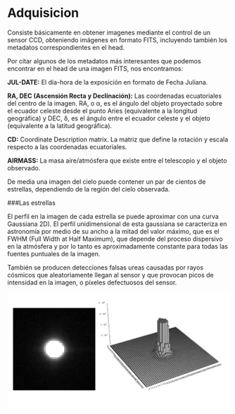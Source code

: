 # Adquisicion


Consiste básicamente en obtener imagenes mediante el control de un sensor CCD, obteniendo imágenes en formato FITS, incluyendo también los metadatos correspondientes en el head.

Por citar algunos de los metadatos más interesantes que podemos encontrar en el head de una imagen FITS, nos encontramos:

**JUL-DATE:** El día-hora de la exposición en formato de Fecha Juliana.

**RA, DEC (Ascensión Recta y Declinación):** Las coordenadas ecuatoriales del centro de la imagen. RA, o α, es el ángulo
del objeto proyectado sobre el ecuador celeste desde el punto Aries (equivalente a la longitud geográfica) y DEC, δ, es el ángulo entre el ecuador celeste y el objeto (equivalente a la latitud geográfica).

**CD:** Coordinate Description matrix. La matriz que define la rotación y escala respecto a las coordenadas ecuatoriales.

**AIRMASS:** La masa aire/atmósfera que existe entre el telescopio y el objeto observado.

De media una imagen del cielo puede contener un par de cientos de estrellas, dependiendo de la región del cielo observada.

###Las estrellas

El perfil en la imagen de cada estrella se puede aproximar con una curva
Gaussiana 2D).
El perfil unidimensional de esta gaussiana se caracteriza en astronomía por medio de su ancho a la mitad del valor máximo, que es el FWHM (Full Width at Half Maximum), que depende del proceso dispersivo en la atmósfera y por lo tanto es aproximadamente constante para todas las fuentes puntuales de la imagen.

También se producen detecciones falsas ureas causadas por rayos  cósmicos
que aleatoriamente llegan al sensor y que provocan picos de intensidad en la imagen,
o píxeles defectuosos del sensor.

![](https://raw.githubusercontent.com/josemlp91/Ardufocuser-INDI/master/Doc/book/images/estrella_brillante.png)


